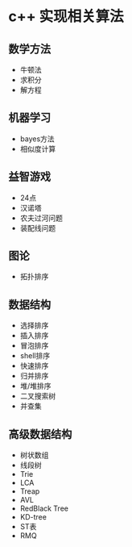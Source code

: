 # c++ 实现相关算法

## 数学方法
- 牛顿法
- 求积分
- 解方程

## 机器学习
- bayes方法
- 相似度计算



## 益智游戏
- 24点
- 汉诺塔
- 农夫过河问题
- 装配线问题

## 图论
- 拓扑排序

## 数据结构
- 选择排序
- 插入排序
- 冒泡排序
- shell排序
- 快速排序
- 归并排序
- 堆/堆排序
- 二叉搜索树
- 并查集

## 高级数据结构
- 树状数组
- 线段树
- Trie
- LCA
- Treap
- AVL
- RedBlack Tree
- KD-tree
- ST表
- RMQ